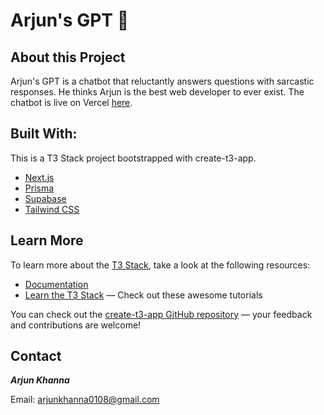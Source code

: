 # Arjun's GPT 🦁

## About this Project

Arjun's GPT is a chatbot that reluctantly answers questions with sarcastic responses. He thinks Arjun is the best web developer to ever exist. The chatbot is live on Vercel <a href="https://arjuns-gpt.vercel.app/" target="_blank">here</a>.

## Built With:

This is a T3 Stack project bootstrapped with create-t3-app.

- [Next.js](https://nextjs.org)
- [Prisma](https://prisma.io)
- [Supabase](https://supabase.com/)
- [Tailwind CSS](https://tailwindcss.com)

## Learn More

To learn more about the [T3 Stack](https://create.t3.gg/), take a look at the following resources:

- [Documentation](https://create.t3.gg/)
- [Learn the T3 Stack](https://create.t3.gg/en/faq#what-learning-resources-are-currently-available) — Check out these awesome tutorials

You can check out the [create-t3-app GitHub repository](https://github.com/t3-oss/create-t3-app) — your feedback and contributions are welcome!

## Contact
***Arjun Khanna***

Email: [arjunkhanna0108@gmail.com](mailto:arjunkhanna0108@gmail.com)

